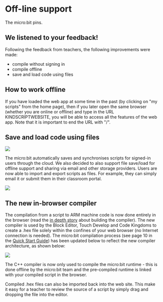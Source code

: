 # Off-line support

The micro:bit pins.

## We listened to your feedback!

Following the feedback from teachers, the following improvements were made:

* compile without signing in
* compile offline
* save and load code using files

## How to work offline

If you have loaded the web app at some time in the past (by clicking on "my scripts" from the home page), then if you later open the same browser (whether you are online or offline) and type in the URL KINDSCRIPTWEBSITE, you will be able to access all the features of the web app. Note that it is important to end the URL with "/".

## Save and load code using files

![](/static/mb/offline-0.png)

The micro:bit automatically saves and synchronises scripts for signed-in users through the cloud. We also decided to also support file save/load for offline support and sharing via email and other storage providers. Users are now able to import and export scripts as files. For example, they can simply email it or submit them in their classroom portal.

![](/static/mb/offline-1.png)

## The new in-browser compiler

The compilation from a script to ARM machine code is now done entirely in the browser  (read the [in depth story](https://www.touchdevelop.com/docs/touch-develop-in-208-bits) about building the compiler). The new compiler is used by the Block Editor, Touch Develop and Code Kingdoms to create a .hex file solely within the confines of your web browser (no Internet connection is needed). The micro:bit compilation process (see page 10 in the [Quick Start Guide](/microbit/js/quick-start)) has been updated below to reflect the new compiler architecture, as shown below:

![](/static/mb/offline-2.png)

The C++ compiler is now only used to compile the micro:bit runtime - this is done offline by the micro:bit team and the pre-compiled runtime is linked with your compiled script in the browser.

Compiled .hex files can also be imported back into the web site. This make it easy for a teacher to review the source of a script by simply drag and dropping the file into the editor.

